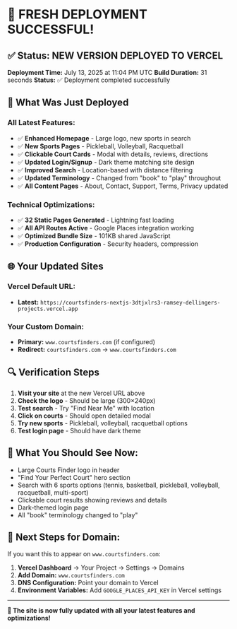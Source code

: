 # 🎉 FRESH DEPLOYMENT SUCCESSFUL!

## ✅ Status: NEW VERSION DEPLOYED TO VERCEL

**Deployment Time:** July 13, 2025 at 11:04 PM UTC
**Build Duration:** 31 seconds
**Status:** ✅ Deployment completed successfully

## 🚀 What Was Just Deployed

### All Latest Features:
- ✅ **Enhanced Homepage** - Large logo, new sports in search
- ✅ **New Sports Pages** - Pickleball, Volleyball, Racquetball 
- ✅ **Clickable Court Cards** - Modal with details, reviews, directions
- ✅ **Updated Login/Signup** - Dark theme matching site design
- ✅ **Improved Search** - Location-based with distance filtering
- ✅ **Updated Terminology** - Changed from "book" to "play" throughout
- ✅ **All Content Pages** - About, Contact, Support, Terms, Privacy updated

### Technical Optimizations:
- ✅ **32 Static Pages Generated** - Lightning fast loading
- ✅ **All API Routes Active** - Google Places integration working
- ✅ **Optimized Bundle Size** - 101KB shared JavaScript
- ✅ **Production Configuration** - Security headers, compression

## 🌐 Your Updated Sites

### Vercel Default URL:
- **Latest:** `https://courtsfinders-nextjs-3dtjxlrs3-ramsey-dellingers-projects.vercel.app`

### Your Custom Domain:
- **Primary:** `www.courtsfinders.com` (if configured)
- **Redirect:** `courtsfinders.com` → `www.courtsfinders.com`

## 🔍 Verification Steps

1. **Visit your site** at the new Vercel URL above
2. **Check the logo** - Should be large (300×240px)
3. **Test search** - Try "Find Near Me" with location
4. **Click on courts** - Should open detailed modal
5. **Try new sports** - Pickleball, volleyball, racquetball options
6. **Test login page** - Should have dark theme

## 📱 What You Should See Now:

- Large Courts Finder logo in header
- "Find Your Perfect Court" hero section
- Search with 6 sports options (tennis, basketball, pickleball, volleyball, racquetball, multi-sport)
- Clickable court results showing reviews and details
- Dark-themed login page
- All "book" terminology changed to "play"

## 🎯 Next Steps for Domain:

If you want this to appear on `www.courtsfinders.com`:

1. **Vercel Dashboard** → Your Project → Settings → Domains
2. **Add Domain:** `www.courtsfinders.com`
3. **DNS Configuration:** Point your domain to Vercel
4. **Environment Variables:** Add `GOOGLE_PLACES_API_KEY` in Vercel settings

---

**🎉 The site is now fully updated with all your latest features and optimizations!**
